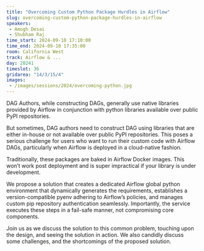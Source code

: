 ```yaml
---
title: "Overcoming Custom Python Package Hurdles in Airflow"
slug: overcoming-custom-python-package-hurdles-in-airflow
speakers:
 - Amogh Desai
 - Shubham Raj
time_start: 2024-09-10 17:10:00
time_end: 2024-09-10 17:35:00
room: California West
track: Airflow & ...
day: 20241
timeslot: 36
gridarea: "14/3/15/4"
images: 
 - /images/sessions/2024/overcoming-python.jpg
---
```


DAG Authors, while constructing DAGs, generally use native libraries provided by Airflow in conjunction with python libraries available over public PyPI repositories.
 
 
 
 But sometimes, DAG authors need to construct DAG using libraries that are either in-house or not available over public PyPI repositories. This poses a serious challenge for users who want to run their custom code with Airflow DAGs, particularly when Airflow is deployed in a cloud-native fashion.
 
 
 
 Traditionally, these packages are baked in Airflow Docker images. This won’t work post deployment and is super impractical if your library is under development.
 
 
 
 We propose a solution that creates a dedicated Airflow global python environment that dynamically generates the requirements, establishes a version-compatible pyenv adhering to Airflow’s policies, and manages custom pip repository authentication seamlessly. Importantly, the service executes these steps in a fail-safe manner, not compromising core components.
 
 
 
 Join us as we discuss the solution to this common problem, touching upon the design, and seeing the solution in action. We also candidly discuss some challenges, and the shortcomings of the proposed solution.